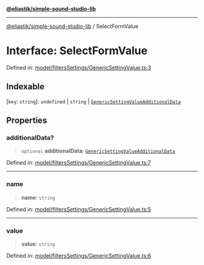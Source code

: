 [**@eliastik/simple-sound-studio-lib**](../README.md)

***

[@eliastik/simple-sound-studio-lib](../README.md) / SelectFormValue

# Interface: SelectFormValue

Defined in: [model/filtersSettings/GenericSettingValue.ts:3](https://github.com/Eliastik/simple-sound-studio-lib/blob/644508463a58a8a0be6c83a6947a5b631bba11e9/lib/model/filtersSettings/GenericSettingValue.ts#L3)

## Indexable

\[`key`: `string`\]: `undefined` \| `string` \| [`GenericSettingValueAdditionalData`](GenericSettingValueAdditionalData.md)

## Properties

### additionalData?

> `optional` **additionalData**: [`GenericSettingValueAdditionalData`](GenericSettingValueAdditionalData.md)

Defined in: [model/filtersSettings/GenericSettingValue.ts:7](https://github.com/Eliastik/simple-sound-studio-lib/blob/644508463a58a8a0be6c83a6947a5b631bba11e9/lib/model/filtersSettings/GenericSettingValue.ts#L7)

***

### name

> **name**: `string`

Defined in: [model/filtersSettings/GenericSettingValue.ts:5](https://github.com/Eliastik/simple-sound-studio-lib/blob/644508463a58a8a0be6c83a6947a5b631bba11e9/lib/model/filtersSettings/GenericSettingValue.ts#L5)

***

### value

> **value**: `string`

Defined in: [model/filtersSettings/GenericSettingValue.ts:6](https://github.com/Eliastik/simple-sound-studio-lib/blob/644508463a58a8a0be6c83a6947a5b631bba11e9/lib/model/filtersSettings/GenericSettingValue.ts#L6)
